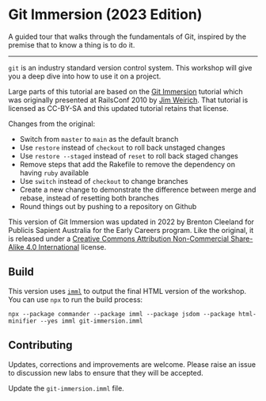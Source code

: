 # Git Immersion (2023 Edition)

A guided tour that walks through the fundamentals of Git, inspired by the premise that to know a thing is to do it.

---

`git` is an industry standard version control system. This workshop will give you a deep dive into how to use it on a project.

Large parts of this tutorial are based on the [Git Immersion](https://github.com/edgecase/git_immersion) tutorial which was originally presented at RailsConf 2010 by [Jim Weirich](https://en.wikipedia.org/wiki/Jim_Weirich). That tutorial is licensed as CC-BY-SA and this updated tutorial retains that license.

Changes from the original:

- Switch from `master` to `main` as the default branch
- Use `restore` instead of `checkout` to roll back unstaged changes
- Use `restore --staged` instead of `reset` to roll back staged changes
- Remove steps that add the Rakefile to remove the dependency on having `ruby` available
- Use `switch` instead of `checkout` to change branches
- Create a new change to demonstrate the difference between merge and rebase, instead of resetting both branches
- Round things out by pushing to a repository on Github

This version of Git Immersion was updated in 2022 by Brenton Cleeland for Publicis Sapient Australia for the Early Careers program. Like the original, it is released under a [Creative Commons Attribution Non-Commercial Share-Alike 4.0 International](https://creativecommons.org/licenses/by-nc-sa/4.0/) license.


## Build

This version uses [`imml`](https://github.com/leoncvlt/imml) to output the final HTML version of the workshop. You can use `npx` to run the build process:

```
npx --package commander --package imml --package jsdom --package html-minifier --yes imml git-immersion.imml
```

## Contributing

Updates, corrections and improvements are welcome. Please raise an issue to discussion new labs to ensure that they will be accepted.

Update the `git-immersion.imml` file.
